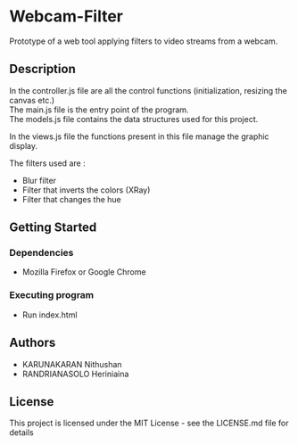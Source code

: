 # Webcam-Filter
Prototype of a web tool applying filters to video streams from a webcam.

## Description

In the controller.js file are all the control functions (initialization, resizing the canvas etc.)  
The main.js file is the entry point of the program.  
The models.js file contains the data structures used for this project.

In the views.js file the functions present in this file manage the graphic display.

The filters used are :
* Blur filter
* Filter that inverts the colors (XRay)
* Filter that changes the hue

## Getting Started

### Dependencies

* Mozilla Firefox or Google Chrome


### Executing program

* Run index.html

## Authors

* KARUNAKARAN Nithushan
* RANDRIANASOLO Heriniaina

## License

This project is licensed under the MIT License - see the LICENSE.md file for details
